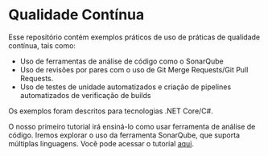 # Qualidade Contínua

Esse repositório contém exemplos práticos de uso de práticas de qualidade contínua, tais como:
- Uso de ferramentas de análise de código como o SonarQube
- Uso de revisões por pares com o uso de Git Merge Requests/Git Pull Requests.
- Uso de testes de unidade automatizados e criação de pipelines automatizados de verificação de builds

Os exemplos foram descritos para tecnologias .NET Core/C#.

O nosso primeiro tutorial irá ensiná-lo como usar ferramenta de análise de código. Iremos explorar o uso da ferramenta SonarQube, que suporta múltiplas linguagens. Você pode acessar o tutorial [aqui](https://github.com/corelioBH/qualidadecontinua/blob/master/sonarqube.md).

